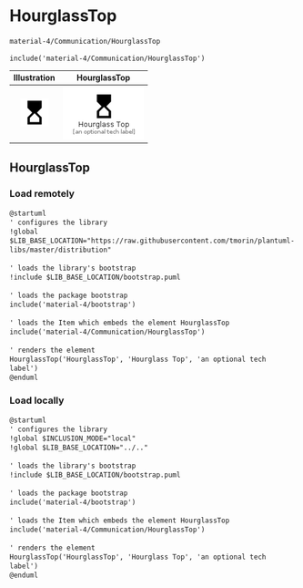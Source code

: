 # HourglassTop


```text
material-4/Communication/HourglassTop
```

```text
include('material-4/Communication/HourglassTop')
```



| Illustration | HourglassTop |
| :---: | :---: |
| ![illustration for Illustration](../../material-4/Communication/HourglassTop.png) | ![illustration for HourglassTop](../../material-4/Communication/HourglassTop.Local.png) |




## HourglassTop

### Load remotely
```plantuml
@startuml
' configures the library
!global $LIB_BASE_LOCATION="https://raw.githubusercontent.com/tmorin/plantuml-libs/master/distribution"

' loads the library's bootstrap
!include $LIB_BASE_LOCATION/bootstrap.puml

' loads the package bootstrap
include('material-4/bootstrap')

' loads the Item which embeds the element HourglassTop
include('material-4/Communication/HourglassTop')

' renders the element
HourglassTop('HourglassTop', 'Hourglass Top', 'an optional tech label')
@enduml
```

### Load locally
```plantuml
@startuml
' configures the library
!global $INCLUSION_MODE="local"
!global $LIB_BASE_LOCATION="../.."

' loads the library's bootstrap
!include $LIB_BASE_LOCATION/bootstrap.puml

' loads the package bootstrap
include('material-4/bootstrap')

' loads the Item which embeds the element HourglassTop
include('material-4/Communication/HourglassTop')

' renders the element
HourglassTop('HourglassTop', 'Hourglass Top', 'an optional tech label')
@enduml
```

